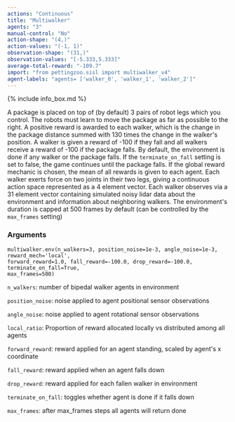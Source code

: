 ```yaml
---
actions: "Continuous"
title: "Multiwalker"
agents: "3"
manual-control: "No"
action-shape: "(4,)"
action-values: "(-1, 1)"
observation-shape: "(31,)"
observation-values: "[-5.333,5.333]"
average-total-reward: "-109.7"
import: "from pettingzoo.sisl import multiwalker_v4"
agent-labels: "agents= ['walker_0', 'walker_1', 'walker_2']"
---
```


{% include info_box.md %}



A package is placed on top of (by default) 3 pairs of robot legs which you control. The robots must learn to move the package as far as possible to the right. A positive reward is awarded to each walker, which is the change in the package distance summed with 130 times the change in the walker's position. A walker is given a reward of -100 if they fall and all walkers receive a reward of -100 if the package falls. By default, the environment is done if any walker or the package falls. If the `terminate_on_fall` setting is set to false, the game continues until the package falls. If the global reward mechanic is chosen, the mean of all rewards is given to each agent. Each walker exerts force on two joints in their two legs, giving a continuous action space represented as a 4 element vector. Each walker observes via a 31 element vector containing simulated noisy lidar data about the environment and information about neighboring walkers. The environment's duration is capped at 500 frames by default (can be controlled by the `max_frames` setting)

### Arguments

```
multiwalker.env(n_walkers=3, position_noise=1e-3, angle_noise=1e-3, reward_mech='local',
forward_reward=1.0, fall_reward=-100.0, drop_reward=-100.0, terminate_on_fall=True,
max_frames=500)
```



`n_walkers`:  number of bipedal walker agents in environment

`position_noise`:  noise applied to agent positional sensor observations

`angle_noise`:  noise applied to agent rotational sensor observations

`local_ratio`: Proportion of reward allocated locally vs distributed among all agents

`forward_reward`:  reward applied for an agent standing, scaled by agent's x coordinate

`fall_reward`:  reward applied when an agent falls down

`drop_reward`:  reward applied for each fallen walker in environment

`terminate_on_fall`:  toggles whether agent is done if it falls down

`max_frames`:  after max_frames steps all agents will return done

